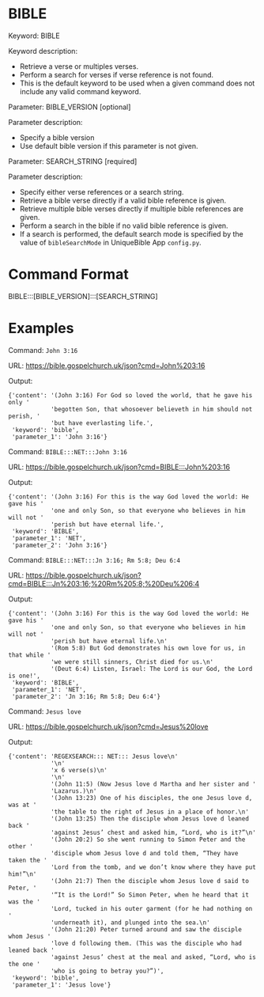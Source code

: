 # BIBLE

Keyword: BIBLE

Keyword description:

* Retrieve a verse or multiples verses.
* Perform a search for verses if verse reference is not found.
* This is the default keyword to be used when a given command does not include any valid command keyword.

Parameter: BIBLE_VERSION [optional]

Parameter description:

* Specify a bible version
* Use default bible version if this parameter is not given.

Parameter: SEARCH_STRING [required]

Parameter description:

* Specify either verse references or a search string.
* Retrieve a bible verse directly if a valid bible reference is given.
* Retrieve multiple bible verses directly if multiple bible references are given.
* Perform a search in the bible if no valid bible reference is given.
* If a search is performed, the default search mode is specified by the value of `bibleSearchMode` in UniqueBible App `config.py`.

# Command Format

BIBLE:::[BIBLE_VERSION]:::[SEARCH_STRING]

# Examples

Command: `John 3:16`

URL: https://bible.gospelchurch.uk/json?cmd=John%203:16

Output:

```
{'content': '(John 3:16) For God so loved the world, that he gave his only '
            'begotten Son, that whosoever believeth in him should not perish, '
            'but have everlasting life.',
 'keyword': 'bible',
 'parameter_1': 'John 3:16'}
```

Command: `BIBLE:::NET:::John 3:16`

URL: https://bible.gospelchurch.uk/json?cmd=BIBLE:::John%203:16

Output:

```
{'content': '(John 3:16) For this is the way God loved the world: He gave his '
            'one and only Son, so that everyone who believes in him will not '
            'perish but have eternal life.',
 'keyword': 'BIBLE',
 'parameter_1': 'NET',
 'parameter_2': 'John 3:16'}
```

Command: `BIBLE:::NET:::Jn 3:16; Rm 5:8; Deu 6:4`

URL: https://bible.gospelchurch.uk/json?cmd=BIBLE:::Jn%203:16;%20Rm%205:8;%20Deu%206:4

Output:

```
{'content': '(John 3:16) For this is the way God loved the world: He gave his '
            'one and only Son, so that everyone who believes in him will not '
            'perish but have eternal life.\n'
            '(Rom 5:8) But God demonstrates his own love for us, in that while '
            'we were still sinners, Christ died for us.\n'
            '(Deut 6:4) Listen, Israel: The Lord is our God, the Lord is one!',
 'keyword': 'BIBLE',
 'parameter_1': 'NET',
 'parameter_2': 'Jn 3:16; Rm 5:8; Deu 6:4'}
```

Command: `Jesus love`

URL: https://bible.gospelchurch.uk/json?cmd=Jesus%20love

Output:

```
{'content': 'REGEXSEARCH::: NET::: Jesus love\n'
            '\n'
            'x 6 verse(s)\n'
            '\n'
            '(John 11:5) (Now Jesus love d Martha and her sister and '
            'Lazarus.)\n'
            '(John 13:23) One of his disciples, the one Jesus love d, was at '
            'the table to the right of Jesus in a place of honor.\n'
            '(John 13:25) Then the disciple whom Jesus love d leaned back '
            'against Jesus’ chest and asked him, “Lord, who is it?”\n'
            '(John 20:2) So she went running to Simon Peter and the other '
            'disciple whom Jesus love d and told them, “They have taken the '
            'Lord from the tomb, and we don’t know where they have put him!”\n'
            '(John 21:7) Then the disciple whom Jesus love d said to Peter, '
            '“It is the Lord!” So Simon Peter, when he heard that it was the '
            'Lord, tucked in his outer garment (for he had nothing on '
            'underneath it), and plunged into the sea.\n'
            '(John 21:20) Peter turned around and saw the disciple whom Jesus '
            'love d following them. (This was the disciple who had leaned back '
            'against Jesus’ chest at the meal and asked, “Lord, who is the one '
            'who is going to betray you?”)',
 'keyword': 'bible',
 'parameter_1': 'Jesus love'}
```

